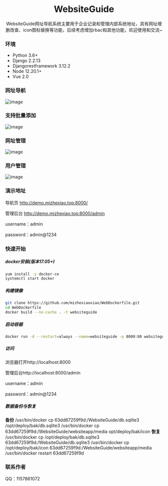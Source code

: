 <h1 align="center">WebsiteGuide</h1>

<div align="center">WebsiteGuide网址导航系统主要用于企业记录和管理内部系统地址，具有网址增删改查、icon图标替换等功能，后续考虑增加rbac和其他功能，欢迎使用和交流~</div>



### 环境

- Python 3.6+
- Django 2.2.13
- Djangorestframework 3.12.2
- Node 12.20.1+
- Vue 2.0

### 网址导航

![image](https://github.com/mizhexiaoxiao/WebsiteGuide/blob/main/websiteapp/media/sample-picture/5.jpg)

### 支持批量添加

![image](https://github.com/mizhexiaoxiao/WebsiteGuide/blob/main/websiteapp/media/sample-picture/6.jpg)

### 网址管理

![image](https://github.com/mizhexiaoxiao/WebsiteGuide/blob/main/websiteapp/media/sample-picture/7.jpg)

### 用户管理

![image](https://github.com/mizhexiaoxiao/WebsiteGuide/blob/main/websiteapp/media/sample-picture/8.jpg)

### 演示地址

导航页 http://demo.mizhexiao.top:8000/

管理后台 http://demo.mizhexiao.top:8000/admin

username：admin

password：admin@1234

### 快速开始

##### docker安装(版本17.05+)

```sh
yum install -y docker-ce
systemctl start docker
```

##### 构建镜像

```sh
git clone https://github.com/mizhexiaoxiao/WebDockerfile.git
cd WebDockerfile
docker build --no-cache . -t websiteguide
```

##### 启动容器

```sh
docker run -d --restart=always --name=websiteguide -p 8000:80 websiteguide
```

##### 访问

浏览器打开http://localhost:8000

管理后台http://localhost:8000/admin

username：admin

password：admin@1234

##### 数据备份与恢复
**备份**
/usr/bin/docker cp 63dd67259f9d:/WebsiteGuide/db.sqlite3 /opt/deploy/bak/db.sqlite3
/usr/bin/docker cp 63dd67259f9d:/WebsiteGuide/websiteapp/media opt/deploy/bak/icon
**恢复**
/usr/bin/docker cp /opt/deploy/bak/db.sqlite3 63dd67259f9d:/WebsiteGuide/db.sqlite3
/usr/bin/docker cp /opt/deploy/bak/icon 63dd67259f9d:/WebsiteGuide/websiteapp/media
/usr/bin/docker restart 63dd67259f9d

### 联系作者

QQ：1157861072
